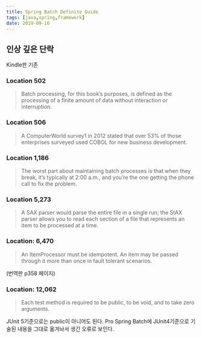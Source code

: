 ```yaml
---
title: Spring Batch Definite Guide
tags: [java,spring,framework]
date: 2019-09-16
---
```


## 인상 깊은 단락
Kindle판 기존

### Location 502
> Batch processing, for this book’s purposes, is defined as the processing of a finite amount of data without interaction or interruption.

### Location 506
> A ComputerWorld survey1 in 2012 stated that over 53% of those enterprises surveyed used COBOL for new business development.

### Location 1,186
> The worst part about maintaining batch processes is that when they break, it’s typically at 2:00 a.m., and you’re the one getting the phone call to fix the problem.

### Location 5,273
> A SAX parser would parse the entire file in a single run; the StAX parser allows you to read each section of a file that represents an item to be processed at a time.

### Location: 6,470

>  An ItemProcessor must be idempotent. An item may be passed through it more than once in fault tolerant scenarios.

(번역판 p358 페이지)

### Location: 12,062

> Each test method is required to be public, to be void, and to take zero arguments.

JUnit 5기준으로는 public이 아니어도 된다. Pro Spring Batch에 JUnit4기준으로 기술된 내용을 그대로 옮겨놔서 생긴 오류로 보인다.
